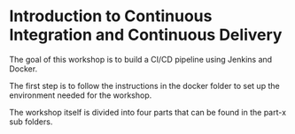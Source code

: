 # Introduction to Continuous Integration and Continuous Delivery

The goal of this workshop is to build a CI/CD pipeline using Jenkins and Docker. 

The first step is to follow the instructions in the docker folder to set up the environment needed for the workshop.

The workshop itself is divided into four parts that can be found in the part-x sub folders.
